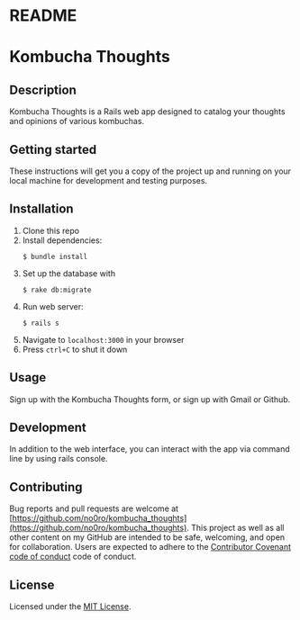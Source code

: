 # README

# Kombucha Thoughts

## Description

Kombucha Thoughts is a Rails web app designed to catalog your thoughts and opinions of various kombuchas. 

## Getting started
These instructions will get you a copy of the project up and running on your local machine for development and testing purposes.


## Installation
1. Clone this repo
2. Install dependencies:
   ```
   $ bundle install
   ```
3. Set up the database with 
    ```
    $ rake db:migrate
    ```
4. Run web server:
    ```
    $ rails s
    ```
5. Navigate to `localhost:3000` in your browser
6. Press `ctrl+C` to shut it down

## Usage
Sign up with the Kombucha Thoughts form, or sign up with Gmail or Github.

## Development 
In addition to the web interface, you can interact with the app via command line by using rails console. 

## Contributing 
Bug reports and pull requests are welcome at [https://github.com/no0ro/kombucha_thoughts](https://github.com/no0ro/kombucha_thoughts). This project as well as all other content on my GitHub are intended to be safe, welcoming, and open for collaboration. Users are expected to adhere to the [Contributor Covenant code of conduct](https://www.contributor-covenant.org/version/1/4/code-of-conduct) code of conduct. 

## License
Licensed under the [MIT License](https://opensource.org/licenses/MIT).
